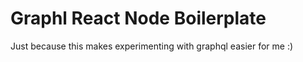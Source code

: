 # Graphl React Node Boilerplate

Just because this makes experimenting with graphql easier for me :)
